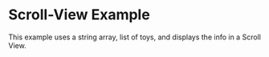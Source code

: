 # Scroll-View Example

This example uses a string array, list of toys, and displays the info in a Scroll View. 


